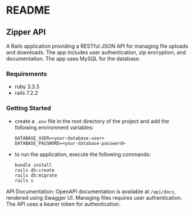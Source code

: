 # README

## Zipper API

A Rails application providing a RESTful JSON API for managing file uploads and downloads. The app includes user authentication, zip encryption, and documentation. The app uses MySQL for the database.

### Requirements
* ruby 3.3.3
* rails 7.2.2

### Getting Started

* create a `.env` file in the root directory of the project and add the following environment variables:
  ```shell
  DATABASE_USER=<your-database-user>
  DATABASE_PASSWORD=<your-database-password>
  ```

* to run the application, execute the following commands:
  ```shell
  bundle install
  rails db:create
  rails db:migrate
  rails s
  ```

API Documentation: OpenAPI documentation is available at `/api/docs`, rendered using Swagger UI. Managing files requires user authentication. The API uses a bearer token for authentication.